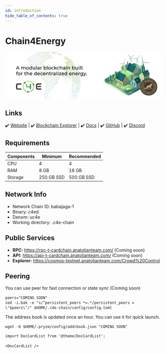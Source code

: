 ```yaml
---
id: introduction
hide_table_of_contents: true
---
```

# Chain4Energy

![Chain4Energy](./img/C4E-Service.jpg)

## Links
 ✔️ [Website](https://c4e.io/) |
 ✔️ [Blockchain Explorer](https://cosmos-testnet.anatolianteam.com/Chain4Energy) |
 ✔️ [Docs](https://docs.c4e.io/) |
 ✔️ [GitHub](https://github.com/chain4energy) |
 ✔️ [Discord](https://discord.gg/chain4energy)

## Requirements

| Components | Minimum | **Recommended** |
| ------------ | ------------ | ------------ |
| CPU |	4 | 4 |
| RAM	| 8 GB | 16 GB |
| Storage	| 250 GB SSD | 500 GB SSD |

## Network Info 

* Network Chain ID: babajaga-1
* Binary: c4ed
* Denom: uc4e
* Working directory: .c4e-chain

## Public Services
* **RPC:** https://rpc-t-cardchain.anatolianteam.com/ (Coming soon)
* **API:** https://api-t-cardchain.anatolianteam.com/ (Coming soon)
* **Explorer:** https://cosmos-testnet.anatolianteam.com/Crowd%20Control

## Peering
You can use peer for fast connection or state sync (Coming soon)
```shell
peers="COMING SOON"
sed -i.bak -e "s/^persistent_peers *=.*/persistent_peers = \"$peers\"/" $HOME/.c4e-chain/config/config.toml
```
The address book is updated once an hour. You can use it for quick launch.
```shell
wget -O $HOME/.pryzm/config/addrbook.json "COMING SOON"
```

```mdx-code-block
import DocCardList from '@theme/DocCardList';

<DocCardList />
```
